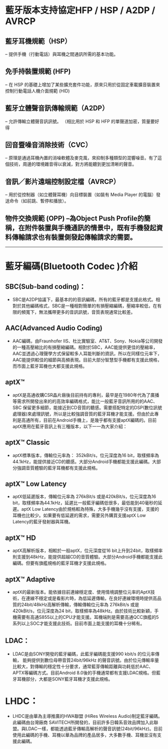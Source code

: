 # 藍牙版本支持協定HFP / HSP / A2DP / AVRCP

## 藍牙耳機規範（HSP）
– 提供手機（行動電話）與耳機之間通訊所需的基本功能。
## 免手持裝置規範 (HFP)
– 在 HSP 的基礎上增加了某些擴充套件功能，原來只用於從固定車載擴音裝置來控制行動電話人機介面規範 (HID)
## 藍牙立體聲音訊傳輸規範（A2DP）
– 允許傳輸立體聲音訊訊號。 （相比用於 HSP 和 HFP 的單聲道加密，質量要好得
## 回音暨噪音消除技術（CVC）
– 原理是通過耳機內置的消噪軟體及麥克風，來抑制多種類型的混響噪音。有了這個技術，周邊的環境雜音得以衰減，對方將能聽到更加清晰的聲音。

## 音訊／影片遠端控制設定檔（AVRCP） 
– 用於從控制器（如立體聲耳機）向目標裝置（如裝有 Media Player 的電腦）發送命令（如前跳、暫停和播放）。

## 物件交換規範 (OPP) –為Object Push Profile的簡稱，在附件裝置與手機通訊的情景中，既有手機發起資料傳輸請求也有裝置側發起傳輸請求的需要。
---
# 藍牙編碼(Bluetooth Codec )介紹
## SBC(Sub-band coding)：
- SBC是A2DP協議下，最基本的的音訊編碼，所有的藍牙都是支援此格式。相對於其他編碼格式，SBC是一種相對簡單的有損壓縮編碼，壓縮率較低，在有限的頻寬下，無法攜帶更多的音訊訊號，音質表現通常比較差。

## AAC(Advanced Audio Coding)
- AAC編碼，由Fraunhofer IIS、杜比實驗室、AT&T、Sony、Nokia等公司開發的一種高壓縮比的有損壓縮編碼。相對於SBC，AAC能提供更佳的壓縮率，AAC並透過心理聲學方式保留較多人耳能判斷的資訊，所以在同樣位元率下，AAC能提供較佳的細節與高頻表現。目前大部分智慧型手機都有支援此規格，而市面上藍牙耳機也大都支援此規格。

## aptX™
- aptX是高通收購CSR晶片廠後目前持有的專利，最早是在1980年代為了廣播等需求所開發出來的的高效率編碼格式，能比一般藍牙音訊所用的的AAC、SBC 保留更多細節，能接近到CD音質的聽感。需要搭配特定的DSP(數位訊號處理器)來處理訊號，所以是比較強調音質的藍牙耳機才能支援。但由於此專利是高通所有，目前在Android手機上，是幾乎都有支援aptX編碼的。目前aptX應用在藍牙音訊上有三種版本，以下一一為大家介紹：

## aptX™ Classic
- aptX標準版本，傳輸位元率為： 352kBit/s，位元深度為16 bit，取樣頻率為44.1kHz，能提供接近CD的聽感。大部分Android手機都能支援此編碼。大部分強調音質體驗的藍牙耳機都有支援此規格。
 
## aptX™ Low Latency
- aptX低延遲版本，傳輸位元率為 276kBit/s 或是420kBit/s，位元深度為16 bit，取樣頻率為44.1kHz，延遲比一般藍牙編碼低很多，最低能到40毫秒的延遲。aptX Low Latency由於規格較為特殊，大多手機幾乎沒有支援，支援的耳機也比較少。如果要有低延遲的需求，需要另外購買支援aptX Low Latency的藍牙發射器與耳機。
 
## aptX™ HD
- aptX高解析版本，相較於一般aptX，位元深度從16 bit上升到24bit，取樣頻率則支援到48kHz，能提供超越CD的音質體驗。大部分Android手機都能支援此編碼。但要有旗艦規格的藍牙耳機才支援此規格。
 
## aptX™ Adaptive
- aptX的最新版本。能依據目前連線穩定度、使用情境調整位元率的AptX技術，在連線不穩定或是看影片時，為低延遲傳輸，在良好連線環境時提供高品質的24bit/48kHz高解析傳輸，傳輸傳輸位元率為 276kBit/s 或是420kBit/s，位元深度為24 bit，取樣頻率為48kHz。由於技術比較新穎，手機需要有高通S855以上的CPU才能支援。耳機端則是需要高通QCC旗艦的5系列以上SOC才能支援此技術。目前市面上能支援的耳機十分稀有。

 
## LDAC：
- LDAC是由SONY開發的藍牙編碼，此藍牙編碼能支援990 kbit/s 的位元率傳輸， 能夠提供到數位母帶音質24bit/96kHz 的聲音訊號。由於位元傳輸率量比較大，對傳輸的穩定性十分要求，通常藍芽傳輸距離與功耗低於AAC、APTX等編碼方式。目前Android 8.0後的手機通常都有支援LDAC規格。但藍牙耳機部分，大都是SONY藍牙耳機才支援此規格。
 

# LHDC：
- LHDC是由華為主導推廣的HWA聯盟 (HiRes Wireless Audio)制定藍牙編碼。此編碼由台灣廠商 SAVITECH所開發的，目前許多日韓系音效品牌加入此聯盟。與LDAC一樣，都能透過藍牙傳輸高解析的聲音訊號(24bit/96kHz)。目前使用此編碼的手機、耳機以華為品牌的產品居多，大多數手機、耳機並沒有支援此編碼。
 
